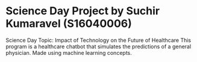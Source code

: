# Science Day Project by Suchir Kumaravel (S16040006)
Science Day Topic: Impact of Technology on the Future of Healthcare 
This program is a healthcare chatbot that simulates the predictions of a general physician. Made using machine learning concepts.

